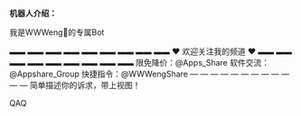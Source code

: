 **机器人介绍：**

我是WWWeng🐝的专属Bot
 
▬▬ ▬▬ ▬▬ ▬▬ ▬▬ ▬▬ ▬▬ ▬▬ ▬▬ 
❤️ 欢迎关注我的频道 ❤️
▬▬ ▬▬ ▬▬ ▬▬ ▬▬ ▬▬ ▬▬ ▬▬ ▬▬ 
限免降价：@Apps_Share
软件交流：@Appshare_Group 
快捷指令：@WWWengShare 
— — — — — — — — — — — — 
简单描述你的诉求，带上视图！

QAQ